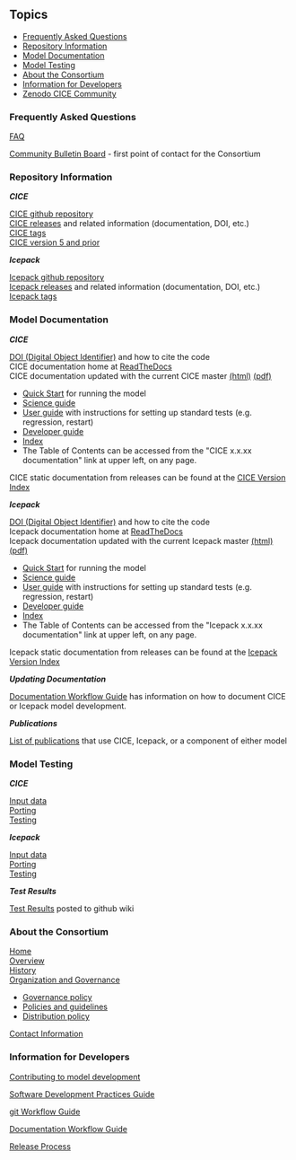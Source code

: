 ## Topics
* [Frequently Asked Questions](https://github.com/CICE-Consortium/About-Us/wiki/Resource-Index#frequently-asked-questions)
* [Repository Information](https://github.com/CICE-Consortium/About-Us/wiki/Resource-Index#repository-information)
* [Model Documentation](https://github.com/CICE-Consortium/About-Us/wiki/Resource-Index#model-documentation)
* [Model Testing](https://github.com/CICE-Consortium/About-Us/wiki/Resource-Index#model-testing)
* [About the Consortium](https://github.com/CICE-Consortium/About-Us/wiki/Resource-Index#about-the-consortium)
* [Information for Developers](https://github.com/CICE-Consortium/About-Us/wiki/Resource-Index#information-for-developers)
* [Zenodo CICE Community](https://zenodo.org/communities/cice-consortium/?page=1&size=20)

### Frequently Asked Questions
[FAQ](https://github.com/CICE-Consortium/About-Us/wiki/FAQ-(Frequently-Asked-Questions))

[Community Bulletin Board](https://bb.cgd.ucar.edu/forums/cice-consortium-model-development) - first point of contact for the Consortium

### Repository Information
_**CICE**_

[CICE github repository](https://github.com/CICE-Consortium/CICE)   
[CICE releases](https://github.com/CICE-Consortium/CICE/wiki/CICE-Version-Index) and related information (documentation, DOI, etc.)   
[CICE tags](https://github.com/CICE-Consortium/CICE/tags)   
[CICE version 5 and prior](https://github.com/CICE-Consortium/CICE-svn-trunk)   

_**Icepack**_

[Icepack github repository](https://github.com/CICE-Consortium/Icepack)    
[Icepack releases](https://github.com/CICE-Consortium/Icepack/wiki/Icepack-Version-Index) and related information (documentation, DOI, etc.)   
[Icepack tags](https://github.com/CICE-Consortium/Icepack/tags)

### Model Documentation
_**CICE**_

[DOI (Digital Object Identifier)](https://zenodo.org/record/1900639#.XAX0cRNKhjU) and how to cite the code   
CICE documentation home at [ReadTheDocs](https://readthedocs.org/projects/cice-consortium-cice/)        
CICE documentation updated with the current CICE master [(html)](http://cice-consortium-cice.readthedocs.io/en/master/) [(pdf)](https://media.readthedocs.org/pdf/cice-consortium-cice/master/cice-consortium-cice.pdf) 
  - [Quick Start](http://cice-consortium-cice.readthedocs.io/en/master/intro/quickstart.html) for running the model
  - [Science guide](http://cice-consortium-cice.readthedocs.io/en/master/science_guide/index.html)
  - [User guide](http://cice-consortium-cice.readthedocs.io/en/master/user_guide/index.html) with instructions for setting up standard tests (e.g. regression, restart)
  - [Developer guide](http://cice-consortium-cice.readthedocs.io/en/master/developer_guide/index.html) 
  - [Index](http://cice-consortium-cice.readthedocs.io/en/master/cice_index.html)
  - The Table of Contents can be accessed from the "CICE x.x.xx documentation" link at upper left, on any page.

CICE static documentation from releases can be found at the [CICE Version Index](https://github.com/CICE-Consortium/CICE/wiki/CICE-Version-Index)

_**Icepack**_

[DOI (Digital Object Identifier)](https://zenodo.org/record/1891650#.XAX0qhNKhjU) and how to cite the code     
Icepack documentation home at [ReadTheDocs](https://readthedocs.org/projects/cice-consortium-icepack/)         
Icepack documentation updated with the current Icepack master [(html)](http://cice-consortium-icepack.readthedocs.io/en/master/) [(pdf)](https://media.readthedocs.org/pdf/cice-consortium-icepack/master/cice-consortium-icepack.pdf)   
  - [Quick Start](http://cice-consortium-icepack.readthedocs.io/en/master/intro/quickstart.html) for running the model 
  - [Science guide](http://cice-consortium-icepack.readthedocs.io/en/master/science_guide/index.html)
  - [User guide](http://cice-consortium-icepack.readthedocs.io/en/master/user_guide/index.html) with instructions for setting up standard tests (e.g. regression, restart)
  - [Developer guide](http://cice-consortium-icepack.readthedocs.io/en/master/developer_guide/index.html) 
  - [Index](http://cice-consortium-icepack.readthedocs.io/en/master/icepack_index.html)
  - The Table of Contents can be accessed from the "Icepack x.x.xx documentation" link at upper left, on any page.

Icepack static documentation from releases can be found at the [Icepack Version Index](https://github.com/CICE-Consortium/Icepack/wiki/Icepack-Version-Index)

_**Updating Documentation**_

[Documentation Workflow Guide](https://github.com/CICE-Consortium/About-Us/wiki/Documentation-Workflow-Guidance) has information on how to document CICE or Icepack model development. 

_**Publications**_

[List of publications](https://github.com/CICE-Consortium/About-Us/wiki/Users-and-Citations) that use CICE, Icepack, or a component of either model

### Model Testing
_**CICE**_

[Input data](https://github.com/CICE-Consortium/CICE/wiki/CICE-Input-Data)   
[Porting](http://cice-consortium-cice.readthedocs.io/en/master/user_guide/ug_running.html#porting)      
[Testing](http://cice-consortium-cice.readthedocs.io/en/master/user_guide/ug_testing.html)   

_**Icepack**_ 

[Input data](https://github.com/CICE-Consortium/Icepack/wiki/Icepack-Input-Data)      
[Porting](http://cice-consortium-icepack.readthedocs.io/en/master/user_guide/ug_running.html#porting)      
[Testing](http://cice-consortium-icepack.readthedocs.io/en/master/user_guide/ug_testing.html)   

_**Test Results**_

[Test Results](https://github.com/CICE-Consortium/Test-Results/wiki) posted to github wiki 

### About the Consortium
[Home](https://github.com/CICE-Consortium/About-Us)   
[Overview](https://github.com/CICE-Consortium/About-Us/wiki)   
[History](https://github.com/CICE-Consortium/About-Us/wiki/History)   
[Organization and Governance](https://github.com/CICE-Consortium/About-Us/wiki/Consortium-Organization-and-Governance)      
   * [Governance policy](https://github.com/CICE-Consortium/About-Us/blob/master/Governance.pdf) 
   * [Policies and guidelines](https://github.com/CICE-Consortium/About-Us/blob/master/PoliciesandGuidelines.pdf)
   * [Distribution policy](https://github.com/CICE-Consortium/About-Us/blob/master/DistributionPolicy.pdf)   

[Contact Information](https://github.com/CICE-Consortium/About-Us/wiki/Contacting-the-Consortium)

### Information for Developers
[Contributing to model development](https://github.com/CICE-Consortium/About-Us/wiki/FAQ-(Frequently-Asked-Questions)) 
       
[Software Development Practices Guide](https://github.com/CICE-Consortium/About-Us/wiki/Software-Development-Practices) 
    
[git Workflow Guide](https://github.com/CICE-Consortium/About-Us/wiki/Git-Workflow-Guidance) 

[Documentation Workflow Guide](https://github.com/CICE-Consortium/About-Us/wiki/Documentation-Workflow-Guidance) 

[Release Process](https://github.com/CICE-Consortium/About-Us/wiki/Release-Process)